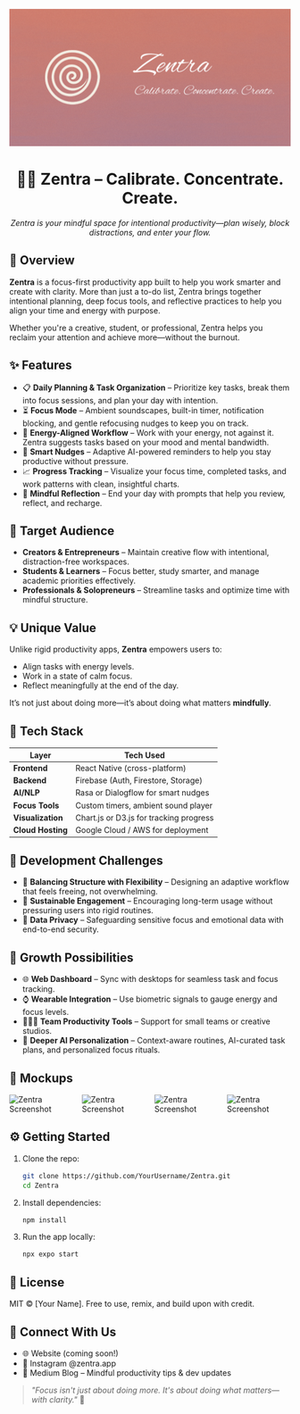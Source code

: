 <p align="center">
  <img src="docs/assets/banner.png" alt="Zentra Banner" />
</p>

<h1 align="center">🧘‍♀️ Zentra – Calibrate. Concentrate. Create.</h1>

<p align="center">
  <em>Zentra is your mindful space for intentional productivity—plan wisely, block distractions, and enter your flow.</em>
</p>

## 🌟 Overview

**Zentra** is a focus-first productivity app built to help you work smarter and create with clarity. More than just a to-do list, Zentra brings together intentional planning, deep focus tools, and reflective practices to help you align your time and energy with purpose.

Whether you're a creative, student, or professional, Zentra helps you reclaim your attention and achieve more—without the burnout.

## ✨ Features

- 📋 **Daily Planning & Task Organization** – Prioritize key tasks, break them into focus sessions, and plan your day with intention.
- ⏳ **Focus Mode** – Ambient soundscapes, built-in timer, notification blocking, and gentle refocusing nudges to keep you on track.
- 🔄 **Energy-Aligned Workflow** – Work with your energy, not against it. Zentra suggests tasks based on your mood and mental bandwidth.
- 🤖 **Smart Nudges** – Adaptive AI-powered reminders to help you stay productive without pressure.
- 📈 **Progress Tracking** – Visualize your focus time, completed tasks, and work patterns with clean, insightful charts.
- 🌙 **Mindful Reflection** – End your day with prompts that help you review, reflect, and recharge.

## 🎯 Target Audience

- **Creators & Entrepreneurs** – Maintain creative flow with intentional, distraction-free workspaces.
- **Students & Learners** – Focus better, study smarter, and manage academic priorities effectively.
- **Professionals & Solopreneurs** – Streamline tasks and optimize time with mindful structure.

## 💡 Unique Value

Unlike rigid productivity apps, **Zentra** empowers users to:

- Align tasks with energy levels.
- Work in a state of calm focus.
- Reflect meaningfully at the end of the day.

It’s not just about doing more—it’s about doing what matters **mindfully**.

## 🧠 Tech Stack

| Layer             | Tech Used                               |
| ----------------- | --------------------------------------- |
| **Frontend**      | React Native (cross-platform)           |
| **Backend**       | Firebase (Auth, Firestore, Storage)     |
| **AI/NLP**        | Rasa or Dialogflow for smart nudges     |
| **Focus Tools**   | Custom timers, ambient sound player     |
| **Visualization** | Chart.js or D3.js for tracking progress |
| **Cloud Hosting** | Google Cloud / AWS for deployment       |

## 🧱 Development Challenges

- 🧩 **Balancing Structure with Flexibility** – Designing an adaptive workflow that feels freeing, not overwhelming.
- 🔁 **Sustainable Engagement** – Encouraging long-term usage without pressuring users into rigid routines.
- 🔐 **Data Privacy** – Safeguarding sensitive focus and emotional data with end-to-end security.

## 🚀 Growth Possibilities

- 🌐 **Web Dashboard** – Sync with desktops for seamless task and focus tracking.
- ⌚ **Wearable Integration** – Use biometric signals to gauge energy and focus levels.
- 🧑‍🤝‍🧑 **Team Productivity Tools** – Support for small teams or creative studios.
- 🧠 **Deeper AI Personalization** – Context-aware routines, AI-curated task plans, and personalized focus rituals.

## 📐 Mockups

<div style="
  display: flex;
  overflow-x: auto;
  gap: 1rem;
  flex-wrap: nowrap;
  width: 100%;">
  <img draggable="false" src="docs/mockups/1.png" width="23%" alt="Zentra Screenshot" />
  <img draggable="false" src="docs/mockups/2.png" width="23%" alt="Zentra Screenshot" />
  <img draggable="false" src="docs/mockups/3.png" width="23%" alt="Zentra Screenshot" />
  <img draggable="false" src="docs/mockups/4.png" width="23%" alt="Zentra Screenshot" />
</div>

## ⚙️ Getting Started

1. Clone the repo:

   ```bash
   git clone https://github.com/YourUsername/Zentra.git
   cd Zentra
   ```

2. Install dependencies:

   ```bash
   npm install
   ```

3. Run the app locally:
   ```bash
   npx expo start
   ```

## 📄 License

MIT © [Your Name]. Free to use, remix, and build upon with credit.

## 🧘 Connect With Us

- 🌐 Website (coming soon!)
- 📸 Instagram @zentra.app
- 📖 Medium Blog – Mindful productivity tips & dev updates

> _"Focus isn't just about doing more. It's about doing what matters—with clarity."_ 🌿
